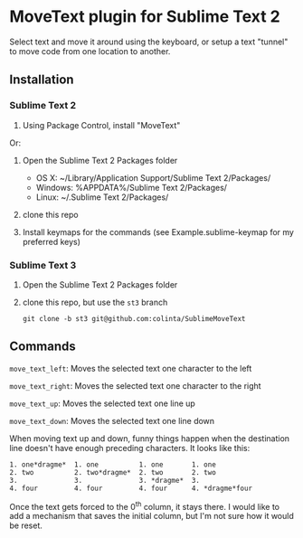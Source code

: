 MoveText plugin for Sublime Text 2
==================================

Select text and move it around using the keyboard, or setup a text "tunnel" to move code from one location to another.


Installation
------------

### Sublime Text 2

1. Using Package Control, install "MoveText"

Or:

1. Open the Sublime Text 2 Packages folder

    - OS X: ~/Library/Application Support/Sublime Text 2/Packages/
    - Windows: %APPDATA%/Sublime Text 2/Packages/
    - Linux: ~/.Sublime Text 2/Packages/

2. clone this repo
3. Install keymaps for the commands (see Example.sublime-keymap for my preferred keys)

### Sublime Text 3

1. Open the Sublime Text 2 Packages folder
2. clone this repo, but use the `st3` branch

       git clone -b st3 git@github.com:colinta/SublimeMoveText

Commands
--------

`move_text_left`: Moves the selected text one character to the left

`move_text_right`: Moves the selected text one character to the right

`move_text_up`: Moves the selected text one line up

`move_text_down`: Moves the selected text one line down

When moving text up and down, funny things happen when the destination line doesn't
have enough preceding characters.  It looks like this:

    1. one*dragme*  1. one          1. one       1. one
    2. two          2. two*dragme*  2. two       2. two
    3.              3.              3. *dragme*  3.
    4. four         4. four         4. four      4. *dragme*four


Once the text gets forced to the 0<sup>th</sup> column, it stays there.  I would like to add a mechanism that saves the initial column, but I'm not sure how it would be reset.
